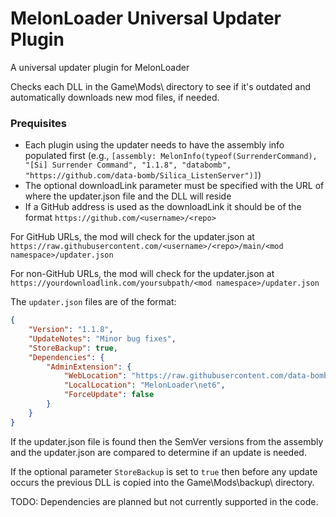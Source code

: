 # MelonLoader Universal Updater Plugin
A universal updater plugin for MelonLoader

Checks each DLL in the Game\Mods\ directory to see if it's outdated and automatically downloads new mod files, if needed.

### Prequisites
- Each plugin using the updater needs to have the assembly info populated first
(e.g., `[assembly: MelonInfo(typeof(SurrenderCommand), "[Si] Surrender Command", "1.1.8", "databomb", "https://github.com/data-bomb/Silica_ListenServer")]`)
- The optional downloadLink parameter must be specified with the URL of where the updater.json file and the DLL will reside
- If a GitHub address is used as the downloadLink it should be of the format `https://github.com/<username>/<repo>`

For GitHub URLs, the mod will check for the updater.json at `https://raw.githubusercontent.com/<username>/<repo>/main/<mod namespace>/updater.json`

For non-GitHub URLs, the mod will check for the updater.json at `https://yourdownloadlink.com/yoursubpath/<mod namespace>/updater.json`

The `updater.json` files are of the format:
```JSON
{
	"Version": "1.1.8",
	"UpdateNotes": "Minor bug fixes",
	"StoreBackup": true,
	"Dependencies": {
		"AdminExtension": {
			"WebLocation": "https://raw.githubusercontent.com/data-bomb/Silica_ListenServer/main/Si_AdminExtension/bin/Si_AdminExtension.dll",
			"LocalLocation": "MelonLoader\net6",
			"ForceUpdate": false
		}
	}
}
```

If the updater.json file is found then the SemVer versions from the assembly and the updater.json are compared to determine if an update is needed.

If the optional parameter `StoreBackup` is set to `true` then before any update occurs the previous DLL is copied into the Game\Mods\backup\ directory.

TODO: Dependencies are planned but not currently supported in the code.
